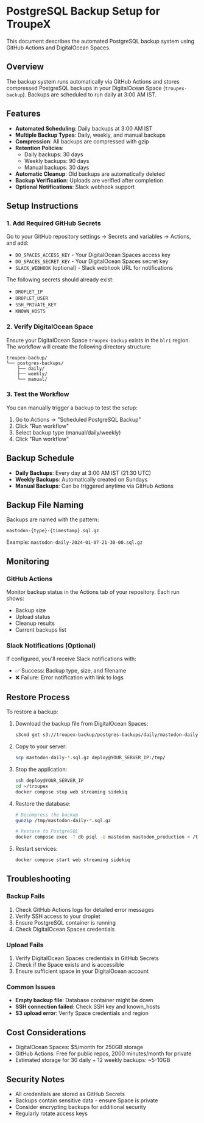 # PostgreSQL Backup Setup for TroupeX

This document describes the automated PostgreSQL backup system using GitHub Actions and DigitalOcean Spaces.

## Overview

The backup system runs automatically via GitHub Actions and stores compressed PostgreSQL backups in your DigitalOcean Space (`troupex-backup`). Backups are scheduled to run daily at 3:00 AM IST.

## Features

- **Automated Scheduling**: Daily backups at 3:00 AM IST
- **Multiple Backup Types**: Daily, weekly, and manual backups
- **Compression**: All backups are compressed with gzip
- **Retention Policies**:
  - Daily backups: 30 days
  - Weekly backups: 90 days  
  - Manual backups: 30 days
- **Automatic Cleanup**: Old backups are automatically deleted
- **Backup Verification**: Uploads are verified after completion
- **Optional Notifications**: Slack webhook support

## Setup Instructions

### 1. Add Required GitHub Secrets

Go to your GitHub repository settings → Secrets and variables → Actions, and add:

- `DO_SPACES_ACCESS_KEY` - Your DigitalOcean Spaces access key
- `DO_SPACES_SECRET_KEY` - Your DigitalOcean Spaces secret key
- `SLACK_WEBHOOK` (optional) - Slack webhook URL for notifications

The following secrets should already exist:
- `DROPLET_IP`
- `DROPLET_USER`
- `SSH_PRIVATE_KEY`
- `KNOWN_HOSTS`

### 2. Verify DigitalOcean Space

Ensure your DigitalOcean Space `troupex-backup` exists in the `blr1` region. The workflow will create the following directory structure:

```
troupex-backup/
└── postgres-backups/
    ├── daily/
    ├── weekly/
    └── manual/
```

### 3. Test the Workflow

You can manually trigger a backup to test the setup:

1. Go to Actions → "Scheduled PostgreSQL Backup"
2. Click "Run workflow"
3. Select backup type (manual/daily/weekly)
4. Click "Run workflow"

## Backup Schedule

- **Daily Backups**: Every day at 3:00 AM IST (21:30 UTC)
- **Weekly Backups**: Automatically created on Sundays
- **Manual Backups**: Can be triggered anytime via GitHub Actions

## Backup File Naming

Backups are named with the pattern:
```
mastodon-{type}-{timestamp}.sql.gz
```

Example: `mastodon-daily-2024-01-07-21-30-00.sql.gz`

## Monitoring

### GitHub Actions

Monitor backup status in the Actions tab of your repository. Each run shows:
- Backup size
- Upload status
- Cleanup results
- Current backups list

### Slack Notifications (Optional)

If configured, you'll receive Slack notifications with:
- ✅ Success: Backup type, size, and filename
- ❌ Failure: Error notification with link to logs

## Restore Process

To restore a backup:

1. Download the backup file from DigitalOcean Spaces:
   ```bash
   s3cmd get s3://troupex-backup/postgres-backups/daily/mastodon-daily-YYYY-MM-DD-HH-MM-SS.sql.gz
   ```

2. Copy to your server:
   ```bash
   scp mastodon-daily-*.sql.gz deploy@YOUR_SERVER_IP:/tmp/
   ```

3. Stop the application:
   ```bash
   ssh deploy@YOUR_SERVER_IP
   cd ~/troupex
   docker compose stop web streaming sidekiq
   ```

4. Restore the database:
   ```bash
   # Decompress the backup
   gunzip /tmp/mastodon-daily-*.sql.gz
   
   # Restore to PostgreSQL
   docker compose exec -T db psql -U mastodon mastodon_production < /tmp/mastodon-daily-*.sql
   ```

5. Restart services:
   ```bash
   docker compose start web streaming sidekiq
   ```

## Troubleshooting

### Backup Fails

1. Check GitHub Actions logs for detailed error messages
2. Verify SSH access to your droplet
3. Ensure PostgreSQL container is running
4. Check DigitalOcean Spaces credentials

### Upload Fails

1. Verify DigitalOcean Spaces credentials in GitHub Secrets
2. Check if the Space exists and is accessible
3. Ensure sufficient space in your DigitalOcean account

### Common Issues

- **Empty backup file**: Database container might be down
- **SSH connection failed**: Check SSH key and known_hosts
- **S3 upload error**: Verify Space credentials and region

## Cost Considerations

- DigitalOcean Spaces: $5/month for 250GB storage
- GitHub Actions: Free for public repos, 2000 minutes/month for private
- Estimated storage for 30 daily + 12 weekly backups: ~5-10GB

## Security Notes

- All credentials are stored as GitHub Secrets
- Backups contain sensitive data - ensure Space is private
- Consider encrypting backups for additional security
- Regularly rotate access keys